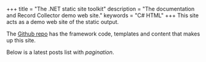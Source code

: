 +++
title = "The .NET static site toolkit"
description = "The documentation and Record Collector demo web site."
keywords = "C# HTML"
+++
This site acts as a demo web site of the static output.

The [Github repo](https://github.com/krompaco/record-collector) has the framework code, templates and content that makes up this site.

Below is a latest posts list with _pagination_.
